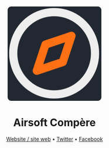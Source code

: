 <p align="center">
    <img src="/profile/logo_dark_256.png?raw=true">
</p>

<h1 align="center">
    Airsoft Compère
</h1>

<p align="center">
    <a href="https://airsoft-compere.fr/">Website / site web</a> • <a href="https://twitter.com/AirsoftCompere">Twitter</a> • <a href="https://www.facebook.com/AirsoftCompere">Facebook</a>
</p>